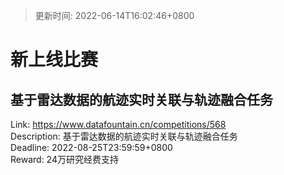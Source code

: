 > 更新时间: 2022-06-14T16:02:46+0800 

# 新上线比赛


## 基于雷达数据的航迹实时关联与轨迹融合任务
Link: https://www.datafountain.cn/competitions/568  
Description: 基于雷达数据的航迹实时关联与轨迹融合任务  
Deadline: 2022-08-25T23:59:59+0800  
Reward: 24万研究经费支持  

